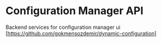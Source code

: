 # Configuration Manager API

Backend services for configuration manager ui [https://github.com/gokmensozdemir/dynamic-configuration]
